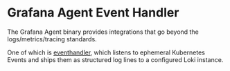 # Grafana Agent Event Handler

The Grafana Agent binary provides integrations that go beyond the logs/metrics/tracing standards.

One of which is [eventhandler](eventhandler), which listens to ephemeral Kubernetes Events and ships them as structured log lines to a configured Loki instance.

[eventhandler]: https://grafana.com/docs/agent/latest/configuration/integrations/integrations-next/eventhandler-config/
